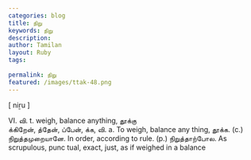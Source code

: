 ```yaml
---
categories: blog
title: நிறு
keywords: நிறு
description: 
author: Tamilan
layout: Ruby
tags: 
 
permalink: நிறு
featured: /images/ttak-48.png
---
```

  
[ niṟu ]  
  
VI. வி. t. weigh, balance anything, தூக்கு  
க்கிறேன், த்தேன், ப்பேன், க்க, வி. a. To weigh, balance any thing, தூக்க. (c.) நிறுத்தமுறையானே. In order, according to rule. (p.) நிறுத்தாற்போல. As scrupulous, punc tual, exact, just, as if weighed in a balance